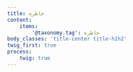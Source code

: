 ```yaml
---
title: خاطره
content:
    items:  
        '@taxonomy.tag': خاطره
body_classes: 'title-center title-h1h2'
twig_first: true
process:
    twig: true
---
```

